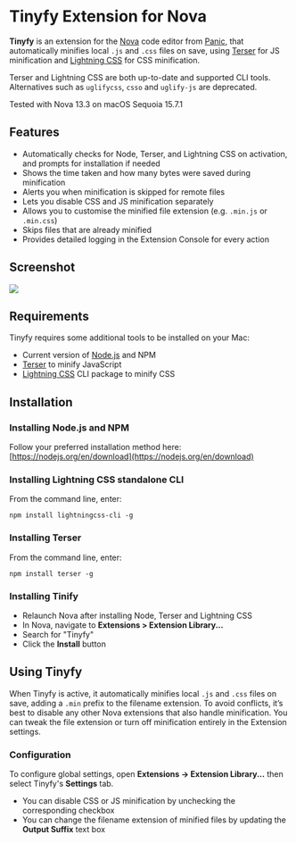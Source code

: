 # Tinyfy Extension for Nova

**Tinyfy** is an extension for the [Nova](https://nova.app) code editor from [Panic](https://panic.com), that  automatically minifies local `.js` and `.css` files on save, using [Terser](https://terser.org) for JS minification and [Lightning CSS](https://lightningcss.dev) for CSS minification.

Terser and Lightning CSS are both up-to-date and supported CLI tools. Alternatives such as `uglifycss`, `csso` and `uglify-js` are deprecated.

Tested with Nova 13.3 on macOS Sequoia 15.7.1

## Features

- Automatically checks for Node, Terser, and Lightning CSS on activation, and prompts for installation if needed
- Shows the time taken and how many bytes were saved during minification
- Alerts you when minification is skipped for remote files
- Lets you disable CSS and JS minification separately
- Allows you to customise the minified file extension (e.g. `.min.js`  or `.min.css`)
- Skips files that are already minified
- Provides detailed logging in the Extension Console for every action

## Screenshot

![](https://www.feisar.uk/tinyfy/tinyfy.png)

## Requirements

Tinyfy requires some additional tools to be installed on your Mac:

- Current version of [Node.js](https://nodejs.org/en/download) and NPM
- [Terser](https://github.com/terser/terser) to minify JavaScript
- [Lightning CSS](https://github.com/parcel-bundler/lightningcss) CLI package to minify CSS

## Installation

### Installing Node.js and NPM

Follow your preferred installation method here: [https://nodejs.org/en/download](https://nodejs.org/en/download)

### Installing Lightning CSS standalone CLI

From the command line, enter:

`npm install lightningcss-cli -g`

### Installing Terser

From the command line, enter:

`npm install terser -g`

### Installing Tinify

- Relaunch Nova after installing Node, Terser and Lightning CSS
- In Nova, navigate to **Extensions > Extension Library...**
- Search for "Tinyfy"
- Click the **Install** button

## Using Tinyfy

When Tinyfy is active, it automatically minifies local `.js` and `.css` files on save, adding a `.min` prefix to the filename extension.
To avoid conflicts, it’s best to disable any other Nova extensions that also handle minification.
You can tweak the file extension or turn off minification entirely in the Extension settings.

### Configuration

To configure global settings, open **Extensions → Extension Library...** then select Tinyfy's **Settings** tab.

- You can disable CSS or JS minification by unchecking the corresponding checkbox
- You can change the filename extension of minified files by updating the **Output Suffix** text box
